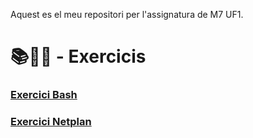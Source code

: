 Aquest es el meu repositori per l'assignatura de M7 UF1. 

# 📚📝💾 - Exercicis 
### [Exercici Bash](Bash.pdf)
### [Exercici Netplan](NetPlan.pdf)
